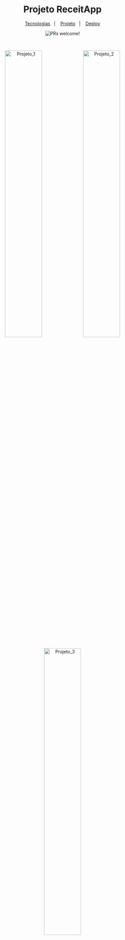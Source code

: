 <h1 align="center">
  Projeto ReceitApp
</h1>

<p align="center">
  <a href="#-tecnologias">Tecnologias</a>&nbsp;&nbsp;&nbsp;|&nbsp;&nbsp;&nbsp;
  <a href="#-projeto">Projeto</a>&nbsp;&nbsp;&nbsp;|&nbsp;&nbsp;&nbsp;
  <a href="#-deploy">Deploy</a>
</p>

<p align="center">
 <img src="https://img.shields.io/static/v1?label=PRs&message=welcome&color=49AA26&labelColor=000000" alt="PRs welcome!" />
</p>

<br>

<p align="center">
  <img alt="Projeto_1" src="./public/TriviaGame_1.jpeg" width="48%">
  <img alt="Projeto_2" src="./public/TriviaGame_2.jpeg" width="48%">
  <img alt="Projeto_3" src="./public/TriviaGame_3.jpeg" width="48%">
</p>

## 🚀 Tecnologias

Esse projeto foi desenvolvido com as seguintes tecnologias:

- HTML
- CSS
- React
- React-Redux
- Bootstrap

## 💻 Projeto

O projeto ReceitApp, consiste em uma aplicação Front-End, que simula um aplicativo mobile para realização de receitas, realizando requisições a duas APIS, TheMealDB e The CockTailDB. Possuindo página de receitas, para bebidas e comidas, exploração de novas receitas, acompanhamento do andamento das receitas e sistema de receitas favoritas.

Este projeto foi realizado em grupo, pelos seguintes integrantes:
- Isaac Cruz;
- Teófilo Brandão ([GitHub](https://github.com/teofilobrandao));
- Renata Nunes ([GitHub](https://github.com/renatapnunes));
- Eurides Alves ([GitHub](https://github.com/EuridesAlves));
- Alice Gonçalves ([GitHub](https://github.com/AliceGS19));

## 🔖 Deploy

Você pode visualizar a aplicação do projeto através [desse link](https://isaaccruzlm.github.io/ReceitApp/).

Obs: Esta aplicação foi realizada para um view mobile, para uma melhor expriência, recomenda-se utilizar uma view com dimensões de 320 x 568 (iPhone 5/SE) ou similares.

---

By Isaac Cruz Leite Machado :wave:.

